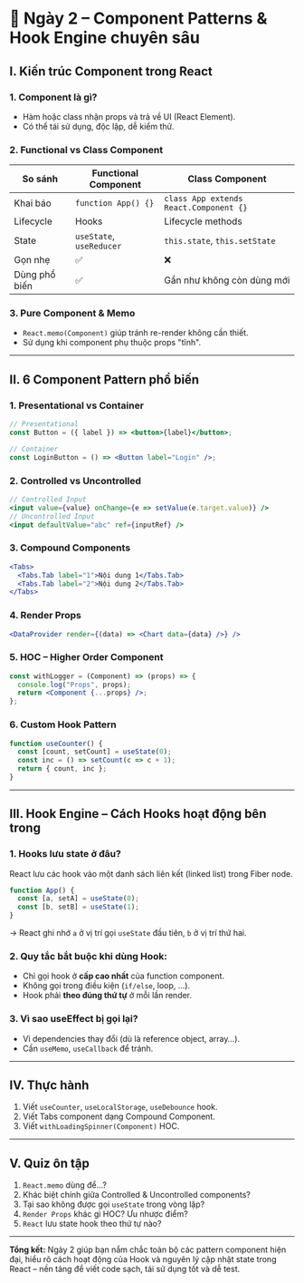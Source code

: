 
# 📘 Ngày 2 – Component Patterns & Hook Engine chuyên sâu

## I. Kiến trúc Component trong React

### 1. Component là gì?
- Hàm hoặc class nhận props và trả về UI (React Element).
- Có thể tái sử dụng, độc lập, dễ kiểm thử.

### 2. Functional vs Class Component

| So sánh | Functional Component | Class Component |
|---------|----------------------|------------------|
| Khai báo | `function App() {}` | `class App extends React.Component {}` |
| Lifecycle | Hooks | Lifecycle methods |
| State | `useState`, `useReducer` | `this.state`, `this.setState` |
| Gọn nhẹ | ✅ | ❌ |
| Dùng phổ biến | ✅ | Gần như không còn dùng mới |

### 3. Pure Component & Memo

- `React.memo(Component)` giúp tránh re-render không cần thiết.
- Sử dụng khi component phụ thuộc props "tĩnh".

---

## II. 6 Component Pattern phổ biến

### 1. Presentational vs Container
```jsx
// Presentational
const Button = ({ label }) => <button>{label}</button>;

// Container
const LoginButton = () => <Button label="Login" />;
```

### 2. Controlled vs Uncontrolled
```jsx
// Controlled Input
<input value={value} onChange={e => setValue(e.target.value)} />
// Uncontrolled Input
<input defaultValue="abc" ref={inputRef} />
```

### 3. Compound Components
```jsx
<Tabs>
  <Tabs.Tab label="1">Nội dung 1</Tabs.Tab>
  <Tabs.Tab label="2">Nội dung 2</Tabs.Tab>
</Tabs>
```

### 4. Render Props
```jsx
<DataProvider render={(data) => <Chart data={data} />} />
```

### 5. HOC – Higher Order Component
```jsx
const withLogger = (Component) => (props) => {
  console.log("Props", props);
  return <Component {...props} />;
};
```

### 6. Custom Hook Pattern
```jsx
function useCounter() {
  const [count, setCount] = useState(0);
  const inc = () => setCount(c => c + 1);
  return { count, inc };
}
```

---

## III. Hook Engine – Cách Hooks hoạt động bên trong

### 1. Hooks lưu state ở đâu?
React lưu các hook vào một danh sách liên kết (linked list) trong Fiber node.

```jsx
function App() {
  const [a, setA] = useState(0);
  const [b, setB] = useState(1);
}
```
→ React ghi nhớ `a` ở vị trí gọi `useState` đầu tiên, `b` ở vị trí thứ hai.

### 2. Quy tắc bắt buộc khi dùng Hook:
- Chỉ gọi hook ở **cấp cao nhất** của function component.
- Không gọi trong điều kiện (`if/else`, loop, ...).
- Hook phải **theo đúng thứ tự** ở mỗi lần render.

### 3. Vì sao useEffect bị gọi lại?
- Vì dependencies thay đổi (dù là reference object, array…).
- Cần `useMemo`, `useCallback` để tránh.

---

## IV. Thực hành

1. Viết `useCounter`, `useLocalStorage`, `useDebounce` hook.
2. Viết Tabs component dạng Compound Component.
3. Viết `withLoadingSpinner(Component)` HOC.

---

## V. Quiz ôn tập

1. `React.memo` dùng để...?  
2. Khác biệt chính giữa Controlled & Uncontrolled components?  
3. Tại sao không được gọi `useState` trong vòng lặp?
4. `Render Props` khác gì HOC? Ưu nhược điểm?
5. `React` lưu state hook theo thứ tự nào?

---

**Tổng kết:** Ngày 2 giúp bạn nắm chắc toàn bộ các pattern component hiện đại, hiểu rõ cách hoạt động của Hook và nguyên lý cập nhật state trong React – nền tảng để viết code sạch, tái sử dụng tốt và dễ test.
